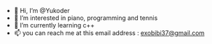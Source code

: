 - 👋 Hi, I’m @Yukoder
- 👀 I’m interested in piano, programming and tennis
- 🌱 I’m currently learning c++
- 📫 you can reach me at this email address : exobibi37@gmail.com

<!---
Yukoder/Yukoder is a ✨ special ✨ repository because its `README.md` (this file) appears on your GitHub profile.
You can click the Preview link to take a look at your changes.
--->
